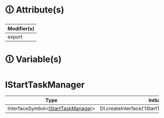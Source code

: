 # &#128712; Attribute(s)

| Modifier(s)                            |
|----------------------------------------|
| export |

# &#128712; Variable(s)

# IStartTaskManager

| Type                        | Initializer                       |
|-----------------------------|-----------------------------------|
| InterfaceSymbol&lt;[IStartTaskManager](https://hamedfathi.gitbook.io/aurelia-2-doc-api/runtime/variable/lifecycle-task/istarttaskmanager)&gt; | DI.createInterface<IStartTaskManager>('IStartTaskManager').noDefault() |